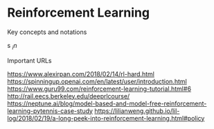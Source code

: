 # Reinforcement Learning

Key concepts and notations

s $_in$







Important URLs

https://www.alexirpan.com/2018/02/14/rl-hard.html<br>
https://spinningup.openai.com/en/latest/user/introduction.html<br>
https://www.guru99.com/reinforcement-learning-tutorial.html#6<br>
http://rail.eecs.berkeley.edu/deeprlcourse/<br>
https://neptune.ai/blog/model-based-and-model-free-reinforcement-learning-pytennis-case-study
https://lilianweng.github.io/lil-log/2018/02/19/a-long-peek-into-reinforcement-learning.html#policy


